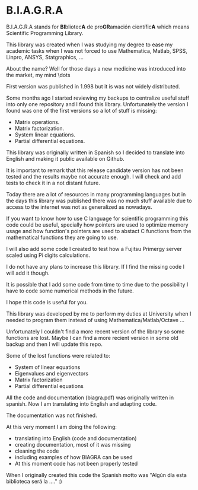 # B.I.A.G.R.A

B.I.A.G.R.A stands for **BI**bliotec**A** de pro**GR**amación científic**A** which means Scientific Programming Library.

This library was created when I was studying my degree to ease my academic tasks when I was not forced to use Mathematica, Matlab, SPSS, Linpro, ANSYS, Statgraphics, ...

About the name? Well for those days a new medicine was introduced into the market, my mind \dots

First version was published in 1.998 but it is was not widely distributed.

Some months ago I started reviewing my backups to centralize useful stuff into only one repository and I found this library. Unfortunately the version I found was one of the first versions so a lot of stuff is missing:

* Matrix operations.
* Matrix factorization.
* System linear equations.
* Partial differential equations.

This library was originally written in Spanish so I decided to translate into English and making it public available on Github.

It is important to remark that this release candidate version has not been tested and the results maybe not accurate enough. I will check and add tests to check it in a not distant future.

Today there are a lot of resources in many programming languages but in the days this library was published there was no much stuff available due to access to the internet was not as generalized as nowadays.

If you want to know how to use C language for scientific programming this code could be useful, specially how pointers are used to optimize memory usage and how function's pointers are used to abstact C functions from the mathematical functions they are going to use.

I will also add some code I created to test how a Fujitsu Primergy server scaled using Pi digits calculations.

I do not have any plans to increase this library. If I find the missing code I will add it though.

It is possible that I add some code from time to time due to the possibility I have to code some numerical methods in the future.

I hope this code is useful for you.




This library was developed by me to perform my duties at University when I needed to program them instead of using Mathematica/Matlab/Octave ... 

Unfortunately I couldn't find a more recent version of the library so some functions are lost. Maybe I can find a more recient version in some old backup and then I will update this repo.

Some of the lost functions were related to:

* System of linear equations
* Eigenvalues and eigenvectors
* Matrix factorization
* Partial differential equations

All the code and documentation (biagra.pdf) was originally written in spanish. Now I am translating into English and adapting code.

The documentation was not finished.

At this very moment I am doing the following:

* translating into English (code and documentation)
* creating documentation, most of it was missing
* cleaning the code
* including examples of how BIAGRA can be used
* At this moment code has not been properly tested

When I originally created this code the Spanish motto was "Algún día esta biblioteca será la ...." :)
